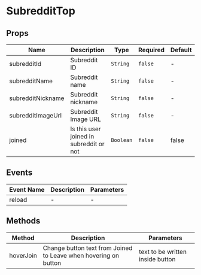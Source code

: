 # SubredditTop

## Props

<!-- @vuese:SubredditTop:props:start -->
|Name|Description|Type|Required|Default|
|---|---|---|---|---|
|subredditId|Subreddit ID|`String`|`false`|-|
|subredditName|Subreddit name|`String`|`false`|-|
|subredditNickname|Subreddit nickname|`String`|`false`|-|
|subredditImageUrl|Subreddit Image URL|`String`|`false`|-|
|joined|Is this user joined in subreddit or not|`Boolean`|`false`|false|

<!-- @vuese:SubredditTop:props:end -->


## Events

<!-- @vuese:SubredditTop:events:start -->
|Event Name|Description|Parameters|
|---|---|---|
|reload|-|-|

<!-- @vuese:SubredditTop:events:end -->


## Methods

<!-- @vuese:SubredditTop:methods:start -->
|Method|Description|Parameters|
|---|---|---|
|hoverJoin|Change button text from Joined to Leave when hovering on button|text to be written inside button|

<!-- @vuese:SubredditTop:methods:end -->



